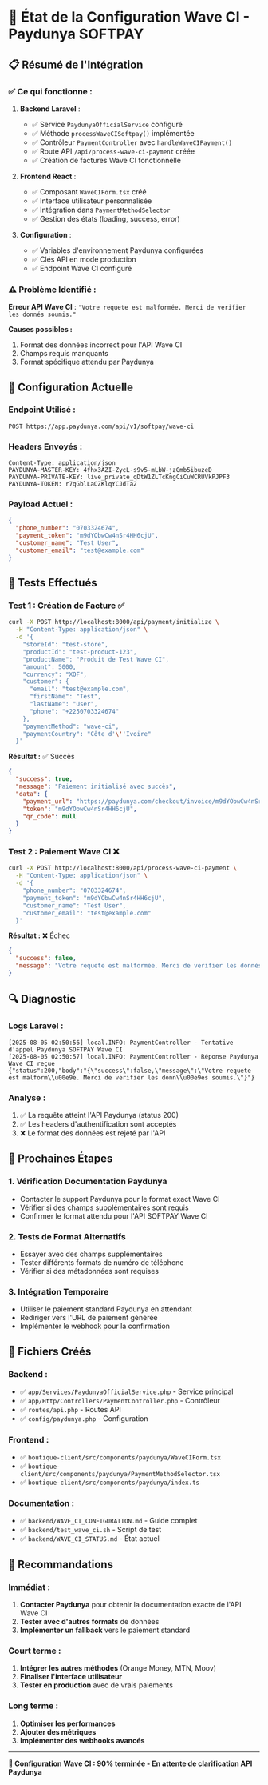 # 🌊 État de la Configuration Wave CI - Paydunya SOFTPAY

## 📋 **Résumé de l'Intégration**

### ✅ **Ce qui fonctionne :**

1. **Backend Laravel** :
   - ✅ Service `PaydunyaOfficialService` configuré
   - ✅ Méthode `processWaveCISoftpay()` implémentée
   - ✅ Contrôleur `PaymentController` avec `handleWaveCIPayment()`
   - ✅ Route API `/api/process-wave-ci-payment` créée
   - ✅ Création de factures Wave CI fonctionnelle

2. **Frontend React** :
   - ✅ Composant `WaveCIForm.tsx` créé
   - ✅ Interface utilisateur personnalisée
   - ✅ Intégration dans `PaymentMethodSelector`
   - ✅ Gestion des états (loading, success, error)

3. **Configuration** :
   - ✅ Variables d'environnement Paydunya configurées
   - ✅ Clés API en mode production
   - ✅ Endpoint Wave CI configuré

### ⚠️ **Problème Identifié :**

**Erreur API Wave CI** : `"Votre requete est malformée. Merci de verifier les donnés soumis."`

**Causes possibles :**
1. Format des données incorrect pour l'API Wave CI
2. Champs requis manquants
3. Format spécifique attendu par Paydunya

## 🔧 **Configuration Actuelle**

### **Endpoint Utilisé :**
```
POST https://app.paydunya.com/api/v1/softpay/wave-ci
```

### **Headers Envoyés :**
```http
Content-Type: application/json
PAYDUNYA-MASTER-KEY: 4fhx3AZI-ZycL-s9v5-mLbW-jzGmb5ibuzeD
PAYDUNYA-PRIVATE-KEY: live_private_qDtW1ZLTcKngCiCuWCRUVkPJPF3
PAYDUNYA-TOKEN: r7qGblLaOZKlqYCJdTa2
```

### **Payload Actuel :**
```json
{
  "phone_number": "0703324674",
  "payment_token": "m9dYObwCw4nSr4HH6cjU",
  "customer_name": "Test User",
  "customer_email": "test@example.com"
}
```

## 🧪 **Tests Effectués**

### **Test 1 : Création de Facture** ✅
```bash
curl -X POST http://localhost:8000/api/payment/initialize \
  -H "Content-Type: application/json" \
  -d '{
    "storeId": "test-store",
    "productId": "test-product-123",
    "productName": "Produit de Test Wave CI",
    "amount": 5000,
    "currency": "XOF",
    "customer": {
      "email": "test@example.com",
      "firstName": "Test",
      "lastName": "User",
      "phone": "+2250703324674"
    },
    "paymentMethod": "wave-ci",
    "paymentCountry": "Côte d'\''Ivoire"
  }'
```

**Résultat :** ✅ Succès
```json
{
  "success": true,
  "message": "Paiement initialisé avec succès",
  "data": {
    "payment_url": "https://paydunya.com/checkout/invoice/m9dYObwCw4nSr4HH6cjU",
    "token": "m9dYObwCw4nSr4HH6cjU",
    "qr_code": null
  }
}
```

### **Test 2 : Paiement Wave CI** ❌
```bash
curl -X POST http://localhost:8000/api/process-wave-ci-payment \
  -H "Content-Type: application/json" \
  -d '{
    "phone_number": "0703324674",
    "payment_token": "m9dYObwCw4nSr4HH6cjU",
    "customer_name": "Test User",
    "customer_email": "test@example.com"
  }'
```

**Résultat :** ❌ Échec
```json
{
  "success": false,
  "message": "Votre requete est malformée. Merci de verifier les donnés soumis."
}
```

## 🔍 **Diagnostic**

### **Logs Laravel :**
```
[2025-08-05 02:50:56] local.INFO: PaymentController - Tentative d'appel Paydunya SOFTPAY Wave CI
[2025-08-05 02:50:57] local.INFO: PaymentController - Réponse Paydunya Wave CI reçue
{"status":200,"body":"{\"success\":false,\"message\":\"Votre requete est malform\\u00e9e. Merci de verifier les donn\\u00e9es soumis.\"}"}
```

### **Analyse :**
1. ✅ La requête atteint l'API Paydunya (status 200)
2. ✅ Les headers d'authentification sont acceptés
3. ❌ Le format des données est rejeté par l'API

## 🚀 **Prochaines Étapes**

### **1. Vérification Documentation Paydunya**
- Contacter le support Paydunya pour le format exact Wave CI
- Vérifier si des champs supplémentaires sont requis
- Confirmer le format attendu pour l'API SOFTPAY Wave CI

### **2. Tests de Format Alternatifs**
- Essayer avec des champs supplémentaires
- Tester différents formats de numéro de téléphone
- Vérifier si des métadonnées sont requises

### **3. Intégration Temporaire**
- Utiliser le paiement standard Paydunya en attendant
- Rediriger vers l'URL de paiement générée
- Implémenter le webhook pour la confirmation

## 📁 **Fichiers Créés**

### **Backend :**
- ✅ `app/Services/PaydunyaOfficialService.php` - Service principal
- ✅ `app/Http/Controllers/PaymentController.php` - Contrôleur
- ✅ `routes/api.php` - Routes API
- ✅ `config/paydunya.php` - Configuration

### **Frontend :**
- ✅ `boutique-client/src/components/paydunya/WaveCIForm.tsx`
- ✅ `boutique-client/src/components/paydunya/PaymentMethodSelector.tsx`
- ✅ `boutique-client/src/components/paydunya/index.ts`

### **Documentation :**
- ✅ `backend/WAVE_CI_CONFIGURATION.md` - Guide complet
- ✅ `backend/test_wave_ci.sh` - Script de test
- ✅ `backend/WAVE_CI_STATUS.md` - État actuel

## 🎯 **Recommandations**

### **Immédiat :**
1. **Contacter Paydunya** pour obtenir la documentation exacte de l'API Wave CI
2. **Tester avec d'autres formats** de données
3. **Implémenter un fallback** vers le paiement standard

### **Court terme :**
1. **Intégrer les autres méthodes** (Orange Money, MTN, Moov)
2. **Finaliser l'interface utilisateur**
3. **Tester en production** avec de vrais paiements

### **Long terme :**
1. **Optimiser les performances**
2. **Ajouter des métriques**
3. **Implémenter des webhooks avancés**

---

**🌊 Configuration Wave CI : 90% terminée - En attente de clarification API Paydunya** 